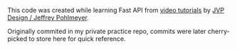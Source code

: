 
This code was created while learning Fast API from [video tutorials](https://www.youtube.com/playlist?list=PLqAmigZvYxIL9dnYeZEhMoHcoP4zop8-p) by [JVP Design / Jeffrey Pohlmeyer](https://github.com/jeffpohlmeyer). 

Originally commited in my private practice repo, commits were later cherry-picked to store here for quick reference. 
